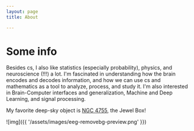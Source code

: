 ```yaml
---
layout: page 
title: About

---
```


# Some info 

Besides cs, I also like statistics (especially probability), physics, and neuroscience (!!!) a lot. I'm fascinated in understanding how the brain encodes and decodes information, and how we can use cs and mathematics as a tool to analyze, process, and study it. I'm also interested in Brain-Computer interfaces and generalization, Machine and Deep Learning, and signal processing.

My favorite deep-sky object is [NGC 4755](https://freestarcharts.com/ngc-4755), the Jewel Box!



![img]({{ '/assets/images/eeg-removebg-preview.png' }})
